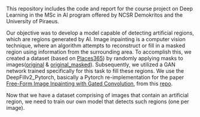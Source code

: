 This repository includes the code and report for the course project on Deep Learning in the MSc in AI program offered by NCSR Demokritos and the University of Piraeus.

Our objective was to develop a model capable of detecting artificial regions, which are regions generated by AI. Image inpainting is a computer vision technique, where an algorithm attempts to reconstruct or fill in a masked region using information from the surrounding area. To accomplish this, we created a dataset (based on [Places365](http://places2.csail.mit.edu/download.html)) by randomly applying masks to images([original](Data%20Samples/original/) & [original_masked](Data%20Samples/original_masked/)). Subsequently, we utilized a GAN network trained specifically for this task to fill these regions. We use the DeepFillv2_Pytorch, basically a Pytorch re-implementation for the paper [Free-Form Image Inpainting with Gated Convolution](https://arxiv.org/abs/1806.03589), from this [repo](https://github.com/csqiangwen/DeepFillv2_Pytorch#readme). <br>

Now that we have a dataset comprising of images that contain an artificial region, we need to train our own model that detects such regions (one per image).

 
